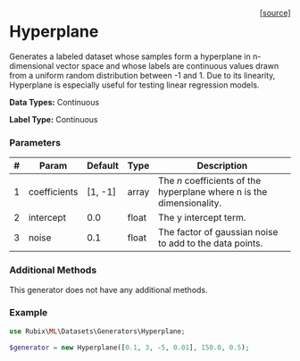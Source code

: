 <span style="float:right;"><a href="https://github.com/RubixML/RubixML/blob/master/src/Datasets/Generators/Hyperplane.php">[source]</a></span>

# Hyperplane
Generates a labeled dataset whose samples form a hyperplane in n-dimensional vector space and whose labels are continuous values drawn from a uniform random distribution between -1 and 1. Due to its linearity, Hyperplane is especially useful for testing linear regression models.

**Data Types:** Continuous

**Label Type:** Continuous

### Parameters
| # | Param | Default | Type | Description |
|---|---|---|---|---|
| 1 | coefficients | [1, -1] | array | The *n* coefficients of the hyperplane where n is the dimensionality. |
| 2 | intercept | 0.0 | float | The y intercept term. |
| 3 | noise | 0.1 | float | The factor of gaussian noise to add to the data points. |

### Additional Methods
This generator does not have any additional methods.

### Example
```php
use Rubix\ML\Datasets\Generators\Hyperplane;

$generator = new Hyperplane([0.1, 3, -5, 0.01], 150.0, 0.5);
```